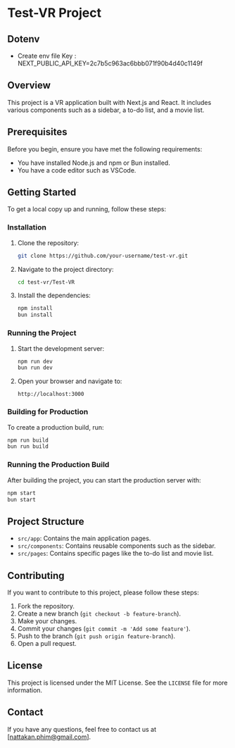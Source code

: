 # Test-VR Project

## Dotenv
- Create env file
Key : NEXT_PUBLIC_API_KEY=2c7b5c963ac6bbb071f90b4d40c1149f

## Overview

This project is a VR application built with Next.js and React. It includes various components such as a sidebar, a to-do list, and a movie list.

## Prerequisites

Before you begin, ensure you have met the following requirements:
- You have installed Node.js and npm or Bun installed.
- You have a code editor such as VSCode.

## Getting Started

To get a local copy up and running, follow these steps:

### Installation

1. Clone the repository:
    ```bash
    git clone https://github.com/your-username/test-vr.git
    ```

2. Navigate to the project directory:
    ```bash
    cd test-vr/Test-VR
    ```

3. Install the dependencies:
    ```bash
    npm install
    bun install
    ```

### Running the Project

1. Start the development server:
    ```bash
    npm run dev
    bun run dev
    ```

2. Open your browser and navigate to:
    ```
    http://localhost:3000
    ```

### Building for Production

To create a production build, run:
```bash
npm run build
bun run build
```

### Running the Production Build

After building the project, you can start the production server with:
```bash
npm start
bun start
```

## Project Structure

- `src/app`: Contains the main application pages.
- `src/components`: Contains reusable components such as the sidebar.
- `src/pages`: Contains specific pages like the to-do list and movie list.

## Contributing

If you want to contribute to this project, please follow these steps:

1. Fork the repository.
2. Create a new branch (`git checkout -b feature-branch`).
3. Make your changes.
4. Commit your changes (`git commit -m 'Add some feature'`).
5. Push to the branch (`git push origin feature-branch`).
6. Open a pull request.

## License

This project is licensed under the MIT License. See the `LICENSE` file for more information.

## Contact

If you have any questions, feel free to contact us at [nattakan.phim@gmail.com].